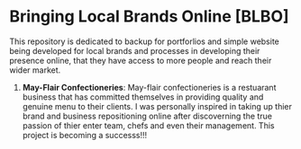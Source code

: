 # Bringing Local Brands Online [BLBO]
This repository is dedicated to backup for portforlios and simple website being developed for local brands and processes in developing their presence online, that they have access to more people and reach their wider market.

1. **May-Flair Confectioneries**: May-flair confectioneries is a restuarant business that has committed themselves in providing quality and genuine menu to their clients. I was personally inspired in taking up thier brand and business repositioning online after discoverning the true passion of thier enter team, chefs and even their management. This project is becoming a successs!!!
